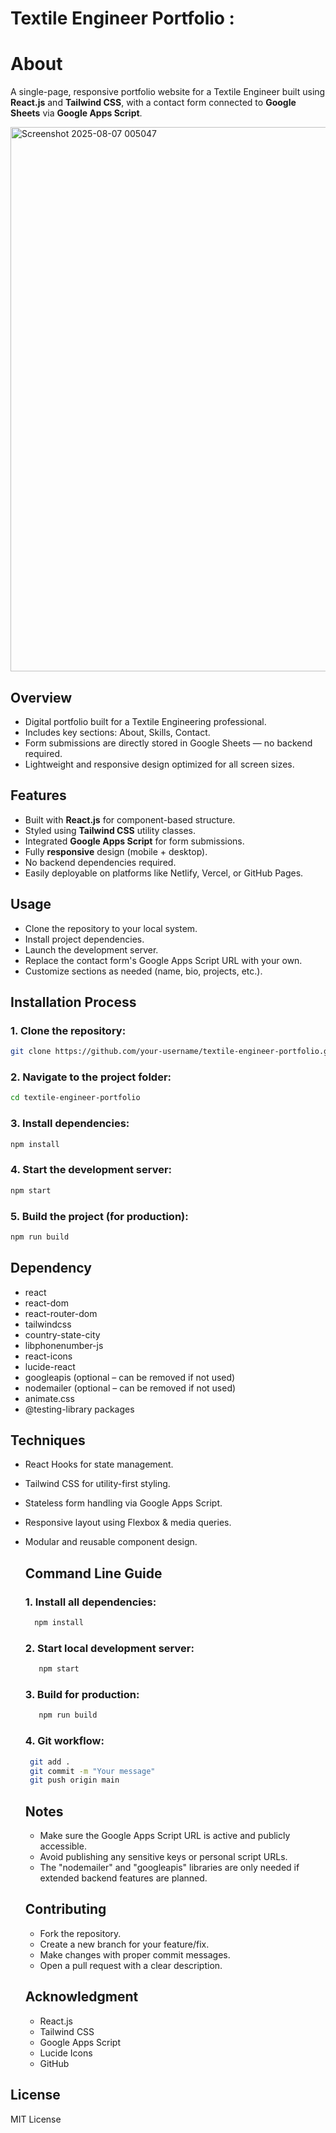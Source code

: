 # **Textile Engineer Portfolio :**


# **About**
A single-page, responsive portfolio website for a Textile Engineer built using **React.js** and **Tailwind CSS**, with a contact form connected to **Google Sheets** via **Google Apps Script**.

<img width="1898" height="871" alt="Screenshot 2025-08-07 005047" src="https://github.com/user-attachments/assets/bc9d6981-5870-48d5-a932-f03590082eda" />



## **Overview**

- Digital portfolio built for a Textile Engineering professional.
- Includes key sections: About, Skills, Contact.
- Form submissions are directly stored in Google Sheets — no backend required.
- Lightweight and responsive design optimized for all screen sizes.



## **Features**

- Built with **React.js** for component-based structure.
- Styled using **Tailwind CSS** utility classes.
- Integrated **Google Apps Script** for form submissions.
- Fully **responsive** design (mobile + desktop).
- No backend dependencies required.
- Easily deployable on platforms like Netlify, Vercel, or GitHub Pages.



## **Usage**

- Clone the repository to your local system.
- Install project dependencies.
- Launch the development server.
- Replace the contact form's Google Apps Script URL with your own.
- Customize sections as needed (name, bio, projects, etc.).



## **Installation Process**

### 1. Clone the repository:
```bash
git clone https://github.com/your-username/textile-engineer-portfolio.git
```
### 2. Navigate to the project folder:
```bash
cd textile-engineer-portfolio
```
### 3. Install dependencies:
```bash
npm install
```
### 4. Start the development server:
```bash
npm start
```
### 5. Build the project (for production):
```bash
npm run build
```



## **Dependency**

- react
- react-dom
- react-router-dom
- tailwindcss
- country-state-city
- libphonenumber-js
- react-icons
- lucide-react
- googleapis (optional – can be removed if not used)
- nodemailer (optional – can be removed if not used)
- animate.css
- @testing-library packages



## **Techniques**

- React Hooks for state management.
- Tailwind CSS for utility-first styling.
- Stateless form handling via Google Apps Script.
- Responsive layout using Flexbox & media queries.
- Modular and reusable component design.



  ## **Command Line Guide**

  ### 1. Install all dependencies:
   ```bash
     npm install
   ```    
  ### 2. Start local development server:
  ```bash
     npm start
  ```
  ### 3. Build for production:
  ```bash
     npm run build
   ```   
  ### 4. Git workflow:
   ```bash
    git add .
    git commit -m "Your message"
    git push origin main
   ```



  ## **Notes**

  - Make sure the Google Apps Script URL is active and publicly accessible.
  - Avoid publishing any sensitive keys or personal script URLs.
  - The "nodemailer" and "googleapis" libraries are only needed if extended backend features are planned.
 


   ## **Contributing**

   - Fork the repository.
   - Create a new branch for your feature/fix.
   - Make changes with proper commit messages.
   - Open a pull request with a clear description.



  ## **Acknowledgment**

  - React.js
  - Tailwind CSS
  - Google Apps Script
  - Lucide Icons
  - GitHub
    


 ## **License**

MIT License 
